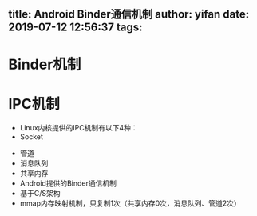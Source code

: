 title: Android Binder通信机制
author: yifan
date: 2019-07-12 12:56:37
tags:
---
# Binder机制
# IPC机制
- Linux内核提供的IPC机制有以下4种：
 - Socket
 <!-- 通用的套接字协议，效率低、开销大，常用于跨网络传输； --> 
 - 管道
 - 消息队列
 - 共享内存
- Android提供的Binder通信机制
 - 基于C/S架构
 - mmap内存映射机制，只复制1次（共享内存0次，消息队列、管道2次）